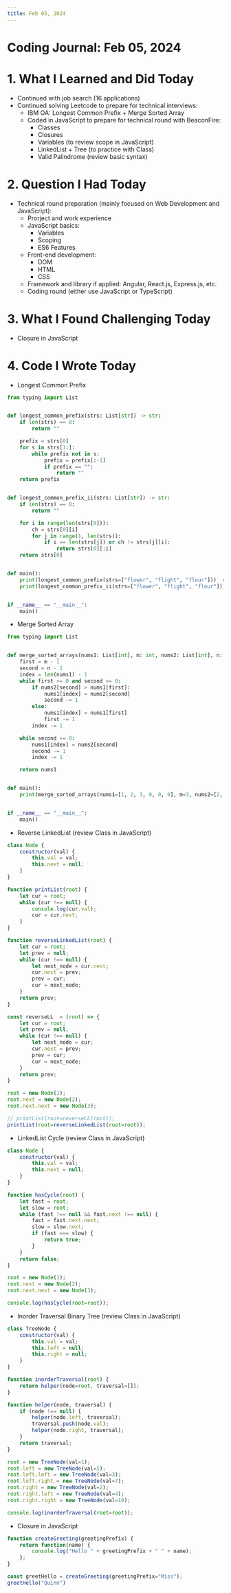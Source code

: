 ```yaml
---
title: Feb 05, 2024
---
```


# Coding Journal: Feb 05, 2024

# 1. What I Learned and Did Today
- Continued with job search (16 applications)
- Continued solving Leetcode to prepare for technical interviews:
    + IBM OA: Longest Common Prefix  + Merge Sorted Array
    + Coded in JavaScript to prepare for technical round with BeaconFire:
        + Classes
        + Closures
        + Variables (to review scope in JavaScript)
        + LinkedList + Tree (to practice with Class)
        + Valid Palindrome (review basic syntax)

# 2. Question I Had Today
- Technical round preparation (mainly focused on Web Development and JavaScript):
    + Prorject and work experience
    + JavaScript basics:
         + Variables
         + Scoping
         + ES6 Features
    + Front-end development: 
        + DOM
        + HTML
        + CSS
    + Framework and library if applied: Angular, React.js, Express.js, etc.
    + Coding round (either use JavaScript or TypeScript)

# 3. What I Found Challenging Today
- Closure in JavaScript

# 4. Code I Wrote Today

- Longest Common Prefix

```python
from typing import List


def longest_common_prefix(strs: List[str]) -> str:
    if len(strs) == 0:
        return ""

    prefix = strs[0]
    for s in strs[1:]:
        while prefix not in s:
            prefix = prefix[:-1]
            if prefix == "":
                return ""
    return prefix


def longest_common_prefix_ii(strs: List[str]) -> str:
    if len(strs) == 0:
        return ""

    for i in range(len(strs[0])):
        ch = strs[0][i]
        for j in range(1, len(strs)):
            if i == len(strs[j]) or ch != strs[j][i]:
                return strs[0][:i]
    return strs[0]


def main():
    print(longest_common_prefix(strs=["flower", "flight", "flour"]))  # fl
    print(longest_common_prefix_ii(strs=["flower", "flight", "flour"]))  # fl


if __name__ == "__main__":
    main()
```

- Merge Sorted Array

```python
from typing import List


def merge_sorted_arrays(nums1: List[int], m: int, nums2: List[int], n: int):
    first = m - 1
    second = n - 1
    index = len(nums1) - 1
    while first >= 0 and second >= 0:
        if nums2[second] > nums1[first]:
            nums1[index] = nums2[second]
            second -= 1
        else:
            nums1[index] = nums1[first]
            first -= 1
        index -= 1

    while second >= 0:
        nums1[index] = nums2[second]
        second -= 1
        index -= 1

    return nums1


def main():
    print(merge_sorted_arrays(nums1=[1, 2, 3, 0, 0, 0], m=3, nums2=[2, 5, 6], n=3))


if __name__ == "__main__":
    main()
```

- Reverse LinkedList (review Class in JavaScript)

```javascript
class Node {
    constructor(val) {
        this.val = val;
        this.next = null;
    }
}

function printList(root) {
    let cur = root;
    while (cur !== null) {
        console.log(cur.val);
        cur = cur.next;
    }
}

function reverseLinkedList(root) {
    let cur = root;
    let prev = null;
    while (cur !== null) {
        let next_node = cur.next;
        cur.next = prev;
        prev = cur;
        cur = next_node;
    }
    return prev;
}

const reverseLL  = (root) => {
    let cur = root;
    let prev = null;
    while (cur !== null) {
        let next_node = cur;
        cur.next = prev;
        prev = cur;
        cur = next_node;
    }
    return prev;
}

root = new Node(1);
root.next = new Node(2);
root.next.next = new Node(3);

// printList(root=reverseLL(root));
printList(root=reverseLinkedList(root=root));
```

- LinkedList Cycle (review Class in JavaScript)

```javascript
class Node {
    constructor(val) {
        this.val = val;
        this.next = null;
    }
}

function hasCycle(root) {
    let fast = root;
    let slow = root;
    while (fast !== null && fast.next !== null) {
        fast = fast.next.next;
        slow = slow.next;
        if (fast === slow) {
            return true;
        }
    }
    return false;
}

root = new Node(1);
root.next = new Node(2);
root.next.next = new Node(3);

console.log(hasCycle(root=root));

```

- Inorder Traversal Binary Tree (review Class in JavaScript)

```javascript
class TreeNode {
    constructor(val) {
        this.val = val;
        this.left = null;
        this.right = null;
    }
}

function inorderTraversal(root) {
    return helper(node=root, traversal=[]);
}

function helper(node, traversal) {
    if (node !== null) {
        helper(node.left, traversal);
        traversal.push(node.val);
        helper(node.right, traversal);
    }
    return traversal;
}

root = new TreeNode(val=1);
root.left = new TreeNode(val=5);
root.left.left = new TreeNode(val=3);
root.left.right = new TreeNode(val=7);
root.right = new TreeNode(val=2);
root.right.left = new TreeNode(val=4);
root.right.right = new TreeNode(val=10);

console.log(inorderTraversal(root=root));

```

- Closure in JavaScript

```javascript
function createGreeting(greetingPrefix) {
    return function(name) {
        console.log("Hello " + greetingPrefix + " " + name);
    };
}

const greetHello = createGreeting(greetingPrefix="Miss");
greetHello("Quinn")
```